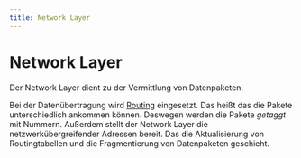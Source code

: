 ```yaml
---
title: Network Layer
---
```


# Network Layer

Der Network Layer dient zu der Vermittlung von Datenpaketen.

Bei der Datenübertragung wird [Routing](./Routing) eingesetzt. Das heißt das die Pakete unterschiedlich ankommen können. Deswegen werden die Pakete *getaggt* mit Nummern. Außerdem stellt der Network Layer die netzwerkübergreifender Adressen bereit. Das die Aktualisierung von Routingtabellen und die Fragmentierung von Datenpaketen geschieht.
